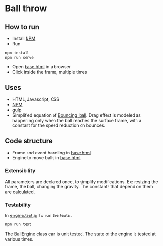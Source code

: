 # Ball throw

## How to run

- Install [NPM](https://www.npmjs.com/)
- Run 
```zsh
npm install
npm run serve
```
- Open [base.html](http://localhost:8080/base.html) in a browser
- Click inside the frame, multiple times

## Uses

- HTML, Javascript, CSS
- [NPM](https://www.npmjs.com/)
- [gulp](https://gulpjs.com/)
- Simplified equation of [Bouncing_ball](https://en.wikipedia.org/wiki/Bouncing_ball).
Drag effect is modeled as happening only when the ball reaches the surface frame,
with a constant for the speed reduction on bounces.

## Code structure

- Frame and event handling in [base.html](./src/base.html)
- Engine to move balls in [base.html](./src/engine.js)

### Extensibility

All parameters are declared once, to simplify modifications.
Ex: resizing the frame, the ball, changing the gravity.
The constants that depend on them are calculated.

### Testability

In [engine.test.js](./src/engine.test.js)
To run the tests :
```zsh
npm run test
```

The BallEngine class can is unit tested.
The state of the engine is tested at various times.
